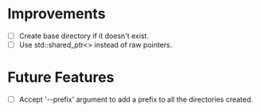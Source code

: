 # Improvements
- [ ] Create base directory if it doesn't exist.
- [ ] Use std::shared_ptr<> instead of raw pointers.

# Future Features
- [ ] Accept '--prefix' argument to add a prefix to all the directories created.
